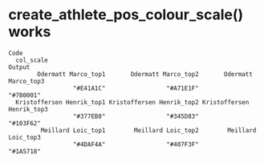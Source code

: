 # create_athlete_pos_colour_scale() works

    Code
      col_scale
    Output
            Odermatt Marco_top1       Odermatt Marco_top2       Odermatt Marco_top3 
                      "#E41A1C"                 "#A71E1F"                 "#7B0001" 
      Kristoffersen Henrik_top1 Kristoffersen Henrik_top2 Kristoffersen Henrik_top3 
                      "#377EB8"                 "#345D83"                 "#103F62" 
             Meillard Loic_top1        Meillard Loic_top2        Meillard Loic_top3 
                      "#4DAF4A"                 "#407F3F"                 "#1A5718" 

